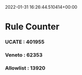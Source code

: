 2022-01-31 16:26:44.510414+00:00
# Rule Counter 
 ### UCATE : 401955

 ### Veneto : 62353

 ### Allowlist : 13920